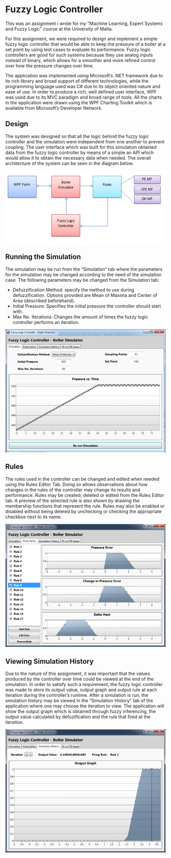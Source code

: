 Fuzzy Logic Controller
======================

This was an assignment i wrote for my "Machine Learning, Expert Systems and Fuzzy Logic" course at the University of Malta.

For this assignment, we were required to design and implement a simple fuzzy logic controller that would be able to keep
the pressure of a boiler at a set point by using test cases to evaluate its performance. Fuzzy logic controllers are good
for such systems because they use analog inputs instead of binary, which allows for a smoother and more refined control 
over how the pressure changes over time.

The application was implemented using Microsoft’s .NET framework due to its rich library and broad support of different
technologies, while the programming language used was C# due to its object oriented nature and ease of use. In order to
produce a rich, well defined user interface, WPF was used due to its MVC paradigm and broad range of tools. All the 
charts in the application were drawn using the WPF Charting Toolkit which is available from Microsoft’s Developer Network.

Design
------

The system was designed so that all the logic behind the fuzzy logic controller and the simulation were independent from
one another to prevent coupling. The user interface which was built for this simulation obtained data from the fuzzy 
logic controller by means of a simple an API which would allow it to obtain the necessary data when needed. The overall
architecture of the system can be seen in the diagram below.

![Design Overview](/img/Design.png)

Running the Simulation
----------------------

The simulation may be run from the “Simulation” tab where the parameters for the simulation may be changed according to the need of the simulation case. The following parameters may be changed from the Simulation tab:
* Defuzzification Method: specify the method to use during defuzzification. Options provided are Mean of Maxima and Center of Area (described beforehand).
*	Initial Pressure: Specifies the initial pressure the controller should start with.
*	Max No. Iterations: Changes the amount of times the fuzzy logic controller performs an iteration.

![Simulation](/img/Simulation.png)

Rules
-----

The rules used in the controller can be changed and edited when needed using the Rules Editor Tab. Doing so allows 
observations about how changes in the rules of the controller may change its results and performance.
Rules may be created, deleted or edited from the Rules Editor tab. A preview of the selected rule is also shown by 
drawing the membership functions that represent the rule. Rules may also be enabled or disabled without being deleted 
by unchecking or checking the appropriate checkbox next to its name.

![Rules Editor](/img/RulesEditor.png)

Viewing Simulation History
--------------------------

Due to the nature of this assignment, it was important that the values produced by the controller over time could be 
viewed at the end of the simulation. In order to satisfy such a requirement, the fuzzy logic controller was made to 
store its output value, output graph and output rule at each iteration during the controller’s runtime.
After a simulation is run, the simulation history may be viewed in the “Simulation History” tab of the application 
where one may choose the iteration to view. The application will show the output graph which is obtained through fuzzy 
inferencing, the output value calculated by defuzification and the rule that fired at the iteration.

![Simulation History](/img/SimulationHistory.png)





